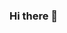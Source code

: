 ### Hi there 👋

<!--
**CUGLiving/CUGLiving** is a ✨ _special_ ✨ repository because its `README.md` (this file) appears on your GitHub profile.

Here are some ideas to get you started:

- 🔭 I’m currently working on the Institute of Geographic Information Sciences and Natural Resources Research, CAS or UCAS
- 🌱 I’m currently learning vegetation remote sensing and parameters retrieval  
- 👯 I’m looking to improve my skills with coding and find awesome tools
- 🤔 I’m looking for help with doing doctoral researching
- 💬 Ask me about ...
- 📫 How to reach me: ...
- 😄 Pronouns: ...
- ⚡ Fun fact: ...
-->
